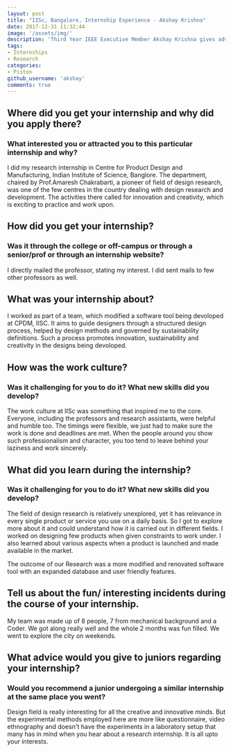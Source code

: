 ```yaml
---
layout: post
title: "IISc, Bangalore, Internship Experience - Akshay Krishna"
date: 2017-12-31 11:32:44
image: '/assets/img/'
description: 'Third Year IEEE Executive Member Akshay Krishna gives advice on how to apply and look out for research internships.'
tags:
- Internships
- Research
categories:
- Piston
github_username: 'akshay'
comments: true
---
```


## Where did you get your internship and why did you apply there? 
### What interested you or attracted you to this particular internship and why?

I did my research internship in Centre for Product Design and Manufacturing, Indian Institute of Science, Banglore. The department, chaired by Prof.Amaresh Chakrabarti, a pioneer of field of design research, was one of the few centres in the country dealing with design research and development. The activities there called for innovation and creativity, which is exciting to practice and work upon.

## How did you get your internship? 
### Was it through the college or off-campus or through a senior/prof or through an internship website?

I directly mailed the professor, stating my interest. I did sent mails to few other professors as well.

## What was your internship about?

I worked as part of a team, which modified a software tool being devoloped at CPDM, IISC. It aims to guide designers through a structured design process, helped by design methods and governed by sustainability definitions. Such a process promotes innovation, sustainability and creativity in the designs being devoloped.

## How was the work culture?
### Was it challenging for you to do it? What new skills did you develop?

The work culture at IISc was something that inspired me to the core. Everyone, including the professors and research assistants, were helpful and humble too. The timings were flexible, we just had to make sure the work is done and deadlines are met. When the people around you show such professionalism and character, you too tend to leave behind your laziness and work sincerely.

## What did you learn during the internship? 
### Was it challenging for you to do it? What new skills did you develop?

The field of design research is relatively unexplored, yet it has relevance in every single product or service you use on a daily basis. So I got to explore more about it and could understand how it is carried out in different fields. I worked on designing few products when given constraints to work under. I also learned about various aspects when a product is launched and made available in the market. 

The outcome of our Research was a more modified and renovated software tool with an expanded database and user friendly features.

## Tell us about the fun/ interesting incidents during the course of your internship.

My team was made up of 8 people, 7 from mechanical background and a Coder. We got along really well and the whole 2 months was fun filled. We went to explore the city on weekends.

## What advice would you give to juniors regarding your internship?
### Would you recommend a junior undergoing a similar internship at the same place you went?

Design field is really interesting for all the creative and innovative minds. But the experimental methods employed here are more like questionnaire, video ethnography and doesn't have the experiments in a laboratory setup that many has in mind when you hear about a research internship. It is all upto your interests.